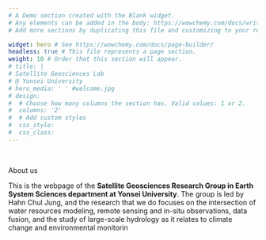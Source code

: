 ```yaml
---
# A Demo section created with the Blank widget.
# Any elements can be added in the body: https://wowchemy.com/docs/writing-markdown-latex/
# Add more sections by duplicating this file and customizing to your requirements.

widget: hero # See https://wowchemy.com/docs/page-builder/
headless: true # This file represents a page section.
weight: 10 # Order that this section will appear.
# title: |
# Satellite Geosciences Lab  
# @ Yonsei University
# hero_media: ' ' #welcome.jpg
# design:
#  # Choose how many columns the section has. Valid values: 1 or 2.
#  columns: '2'
#  # Add custom styles
#  css_style:
#  css_class:
---
```


<br>

About us

This is the webpage of the **Satellite Geosciences Research Group in Earth System Sciences department at Yonsei University**. The group is led by Hahn Chul Jung, and the research that we do focuses on the intersection of water resources modeling, remote sensing and in-situ observations, data fusion, and the study of large-scale hydrology as it relates to climate change and environmental monitorin
